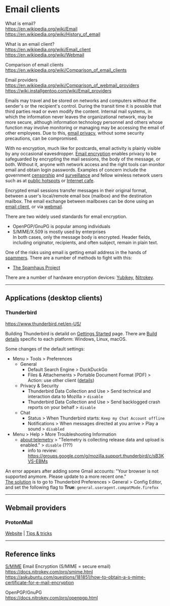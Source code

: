 <!-- current link
https://github.com/iulmit/Tidy-web/blob/main/Email-clients.md
-->

# Email clients

What is email?</br>
https://en.wikipedia.org/wiki/Email</br>
https://en.wikipedia.org/wiki/History_of_email<br>

What is an email client?</br>
https://en.wikipedia.org/wiki/Email_client</br>
https://en.wikipedia.org/wiki/Webmail</br>

Comparison of email clients</br>
https://en.wikipedia.org/wiki/Comparison_of_email_clients</br>

Email providers</br>
https://en.wikipedia.org/wiki/Comparison_of_webmail_providers</br>
https://wiki.installgentoo.com/wiki/Email_providers</br>

Emails may travel and be stored on networks and computers without the sender's or the recipient's control. During the transit time it is possible that third parties read or even modify the content. Internal mail systems, in which the information never leaves the organizational network, may be more secure, although information technology personnel and others whose function may involve monitoring or managing may be accessing the email of other employees. Due to this, [email privacy](https://en.wikipedia.org/wiki/Email_privacy), without some security precautions, can be compromised.</br>

With no encryption, much like for postcards, email activity is plainly visible by any occasional eavesdropper. [Email encryption](https://en.wikipedia.org/wiki/Email_encryption) enables privacy to be safeguarded by encrypting the mail sessions, the body of the message, or both. Without it, anyone with network access and the right tools can monitor email and obtain login passwords. Examples of concern include the government [censorship](https://en.wikipedia.org/wiki/Censorship) and [surveillance](https://en.wikipedia.org/wiki/Surveillance) and fellow wireless network users such as at [public hotspots](https://en.wikipedia.org/wiki/Hotspot_%28Wi-Fi%29) or [Internet cafe](https://en.wikipedia.org/wiki/Internet_cafe).</br>

Encrypted email sessions transfer messages in their original format, between a user's local/remote email box (mailbox) and the destination mailbox. The email exchange between mailboxes can be done using an [email client](https://en.wikipedia.org/wiki/Email_client), or via [webmail](https://en.wikipedia.org/wiki/Webmail).</br>

There are two widely used standards for email encryption.
- OpenPGP/GnuPG is popular among individuals
- S/MIME/X.509 is mostly used by enterprises</br>
In both cases, only the message body is encrypted. Header fields, including originator, recipients, and often subject, remain in plain text. 

One of the risks using email is getting email address in the hands of [spammers](https://en.wikipedia.org/wiki/Email_spam). There are a number of methods to fight with this:
- [The Spamhaus Project](https://en.wikipedia.org/wiki/The_Spamhaus_Project)

There are a number of hardware encryption devices: [Yubikey](https://keylockguide.com/yubikey-vs-nitrokey/), [Nitrokey](https://www.nitrokey.com/).

---

## Applications (desktop clients)

### Thunderbird</br>
https://www.thunderbird.net/en-US/

Building Thunderbird is detaild on [Gettings Started](https://developer.thunderbird.net/thunderbird-development/getting-started) page. There are [Build details](https://developer.thunderbird.net/thunderbird-development/building-thunderbird) specific to each platform: Windows, Linux, macOS.


Some changes of the default settings:
- Menu > Tools > Preferences
  - General
    - Default Search Engine > DuckDuckGo
    - Files & Attachements > Portable Document Format (PDF) > Action: use other client ([details](https://support.mozilla.org/en-US/questions/1347362))
  - Privacy & Security
    - Thunderbird Data Collection and Use > Send technical and interaction data to Mozilla > `disable`
    - Thunderbird Data Collection and Use > Send backlogged crash reports on your behalf > `disable`
  - Chat
    - Status > When Thunderbird starts: `Keep my Chat Account offline`
    - Notifications > When messages directed at you arrive > Play a sound > `disabled`
- Menu > Help > More Troubleshooting Information 
  - [about:telemetry](https://support.mozilla.org/en-US/kb/thunderbird-telemetry) > "Telemetry is collecting release data and upload is enabled." > `disable` (???)
    - info to review: https://groups.google.com/g/mozilla.support.thunderbird/c/sB3KVS-EBMs

An error appears after adding some Gmail accounts: "Your browser is not supported anymore. Please update to a more recent one."</br>
[The solution](https://libredd.it/r/Thunderbird/comments/ovdb86/your_browser_is_not_supported_anymore_please/) is to go to Thunderbird Preferences > General > Config Editor, and set the following flag to **True**:
  `general.useragent.compatMode.firefox`


---
## Webmail providers

### ProtonMail
[Website](https://protonmail.com/) | [Tips & tricks](https://protonmail.com/support/categories/tipsandtricks/)

---

## Reference links

[S/MIME](https://en.wikipedia.org/wiki/S/MIME) Email Encryption (S/MIME = secure email)</br>
https://docs.nitrokey.com/pro/smime.html</br>
https://askubuntu.com/questions/181851/how-to-obtain-a-s-mime-certificate-for-e-mail-encryption

OpenPGP/GnuPG</br>
https://docs.nitrokey.com/pro/openpgp.html
